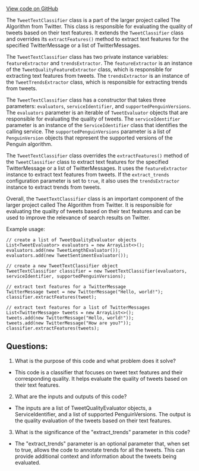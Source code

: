 [View code on GitHub](https://github.com/misbahsy/the-algorithm/src/java/com/twitter/search/common/relevance/classifiers/TweetTextClassifier.java)

The `TweetTextClassifier` class is a part of the larger project called The Algorithm from Twitter. This class is responsible for evaluating the quality of tweets based on their text features. It extends the `TweetClassifier` class and overrides its `extractFeatures()` method to extract text features for the specified TwitterMessage or a list of TwitterMessages. 

The `TweetTextClassifier` class has two private instance variables: `featureExtractor` and `trendsExtractor`. The `featureExtractor` is an instance of the `TweetQualityFeatureExtractor` class, which is responsible for extracting text features from tweets. The `trendsExtractor` is an instance of the `TweetTrendsExtractor` class, which is responsible for extracting trends from tweets. 

The `TweetTextClassifier` class has a constructor that takes three parameters: `evaluators`, `serviceIdentifier`, and `supportedPenguinVersions`. The `evaluators` parameter is an iterable of `TweetEvaluator` objects that are responsible for evaluating the quality of tweets. The `serviceIdentifier` parameter is an instance of the `ServiceIdentifier` class that identifies the calling service. The `supportedPenguinVersions` parameter is a list of `PenguinVersion` objects that represent the supported versions of the Penguin algorithm. 

The `TweetTextClassifier` class overrides the `extractFeatures()` method of the `TweetClassifier` class to extract text features for the specified TwitterMessage or a list of TwitterMessages. It uses the `featureExtractor` instance to extract text features from tweets. If the `extract_trends` configuration parameter is set to `true`, it also uses the `trendsExtractor` instance to extract trends from tweets. 

Overall, the `TweetTextClassifier` class is an important component of the larger project called The Algorithm from Twitter. It is responsible for evaluating the quality of tweets based on their text features and can be used to improve the relevance of search results on Twitter. 

Example usage:

```
// create a list of TweetQualityEvaluator objects
List<TweetEvaluator> evaluators = new ArrayList<>();
evaluators.add(new TweetLengthEvaluator());
evaluators.add(new TweetSentimentEvaluator());

// create a new TweetTextClassifier object
TweetTextClassifier classifier = new TweetTextClassifier(evaluators, serviceIdentifier, supportedPenguinVersions);

// extract text features for a TwitterMessage
TwitterMessage tweet = new TwitterMessage("Hello, world!");
classifier.extractFeatures(tweet);

// extract text features for a list of TwitterMessages
List<TwitterMessage> tweets = new ArrayList<>();
tweets.add(new TwitterMessage("Hello, world!"));
tweets.add(new TwitterMessage("How are you?"));
classifier.extractFeatures(tweets);
```
## Questions: 
 1. What is the purpose of this code and what problem does it solve?
- This code is a classifier that focuses on tweet text features and their corresponding quality. It helps evaluate the quality of tweets based on their text features.

2. What are the inputs and outputs of this code?
- The inputs are a list of TweetQualityEvaluator objects, a ServiceIdentifier, and a list of supported PenguinVersions. The output is the quality evaluation of the tweets based on their text features.

3. What is the significance of the "extract_trends" parameter in this code?
- The "extract_trends" parameter is an optional parameter that, when set to true, allows the code to annotate trends for all the tweets. This can provide additional context and information about the tweets being evaluated.